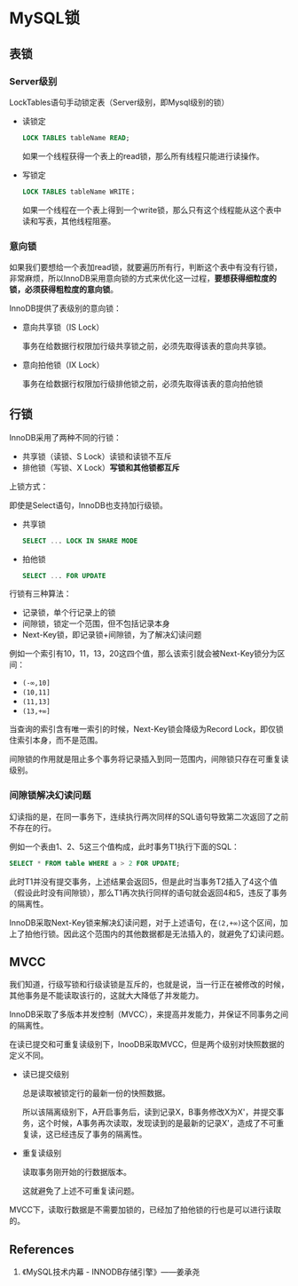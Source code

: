 # MySQL锁

## 表锁

### Server级别

LockTables语句手动锁定表（Server级别，即Mysql级别的锁）

- 读锁定

  ```SQL
  LOCK TABLES tableName READ;
  ```

  如果一个线程获得一个表上的read锁，那么所有线程只能进行读操作。

- 写锁定

  ```SQL
  LOCK TABLES tableName WRITE；
  ```

  如果一个线程在一个表上得到一个write锁，那么只有这个线程能从这个表中读和写表，其他线程阻塞。

### 意向锁

如果我们要想给一个表加read锁，就要遍历所有行，判断这个表中有没有行锁，非常麻烦，所以InnoDB采用意向锁的方式来优化这一过程，**要想获得细粒度的锁，必须获得粗粒度的意向锁**。

InnoDB提供了表级别的意向锁：

- 意向共享锁（IS Lock）

  事务在给数据行权限加行级共享锁之前，必须先取得该表的意向共享锁。

- 意向拍他锁（IX Lock）

  事务在给数据行权限加行级排他锁之前，必须先取得该表的意向拍他锁

## 行锁

InnoDB采用了两种不同的行锁：

- 共享锁（读锁、S Lock）读锁和读锁不互斥
- 排他锁（写锁、X Lock）**写锁和其他锁都互斥**

上锁方式：

即使是Select语句，InnoDB也支持加行级锁。

- 共享锁

  ```SQL
  SELECT ... LOCK IN SHARE MODE
  ```

- 拍他锁

  ```SQL
  SELECT ... FOR UPDATE
  ```

行锁有三种算法：

- 记录锁，单个行记录上的锁
- 间隙锁，锁定一个范围，但不包括记录本身
- Next-Key锁，即记录锁+间隙锁，为了解决幻读问题

例如一个索引有10，11，13，20这四个值，那么该索引就会被Next-Key锁分为区间：

- `(-∞,10]`
- `(10,11]`
- `(11,13]`
- `(13,+∞]`

当查询的索引含有唯一索引的时候，Next-Key锁会降级为Record Lock，即仅锁住索引本身，而不是范围。

间隙锁的作用就是阻止多个事务将记录插入到同一范围内，间隙锁只存在可重复读级别。

### 间隙锁解决幻读问题

幻读指的是，在同一事务下，连续执行两次同样的SQL语句导致第二次返回了之前不存在的行。

例如一个表由1、2、5这三个值构成，此时事务T1执行下面的SQL：

```SQL
SELECT * FROM table WHERE a > 2 FOR UPDATE;
```

此时T1并没有提交事务，上述结果会返回5，但是此时当事务T2插入了4这个值（假设此时没有间隙锁），那么T1再次执行同样的语句就会返回4和5，违反了事务的隔离性。

InnoDB采取Next-Key锁来解决幻读问题，对于上述语句，在`(2,+∞)`这个区间，加上了拍他行锁。因此这个范围内的其他数据都是无法插入的，就避免了幻读问题。

## MVCC

我们知道，行级写锁和行级读锁是互斥的，也就是说，当一行正在被修改的时候，其他事务是不能读取该行的，这就大大降低了并发能力。

InnoDB采取了多版本并发控制（MVCC），来提高并发能力，并保证不同事务之间的隔离性。

在读已提交和可重复读级别下，InooDB采取MVCC，但是两个级别对快照数据的定义不同。

- 读已提交级别

  总是读取被锁定行的最新一份的快照数据。

  所以该隔离级别下，A开启事务后，读到记录X，B事务修改X为X'，并提交事务，这个时候，A事务再次读取，发现读到的是最新的记录X'，造成了不可重复读，这已经违反了事务的隔离性。

- 重复读级别

  读取事务刚开始的行数据版本。

  这就避免了上述不可重复读问题。

MVCC下，读取行数据是不需要加锁的，已经加了拍他锁的行也是可以进行读取的。

## References

1. 《MySQL技术内幕 - INNODB存储引擎》——姜承尧



